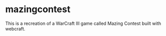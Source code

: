 # mazingcontest

This is a recreation of a WarCraft III game called Mazing Contest built with webcraft.

